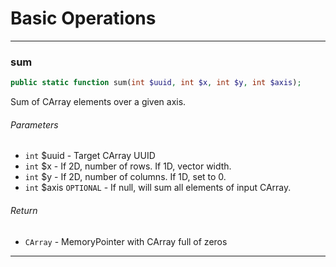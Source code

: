 # Basic Operations

---

### sum

```php
public static function sum(int $uuid, int $x, int $y, int $axis);
```
Sum of CArray elements over a given axis.

###### Parameters

- `int` $uuid - Target CArray UUID
- `int` $x - If 2D, number of rows. If 1D, vector width.
- `int` $y - If 2D, number of columns. If 1D, set to 0.
- `int` $axis `OPTIONAL` - If null, will sum all elements of input CArray. 
###### Return

- `CArray` - MemoryPointer with CArray full of zeros

---